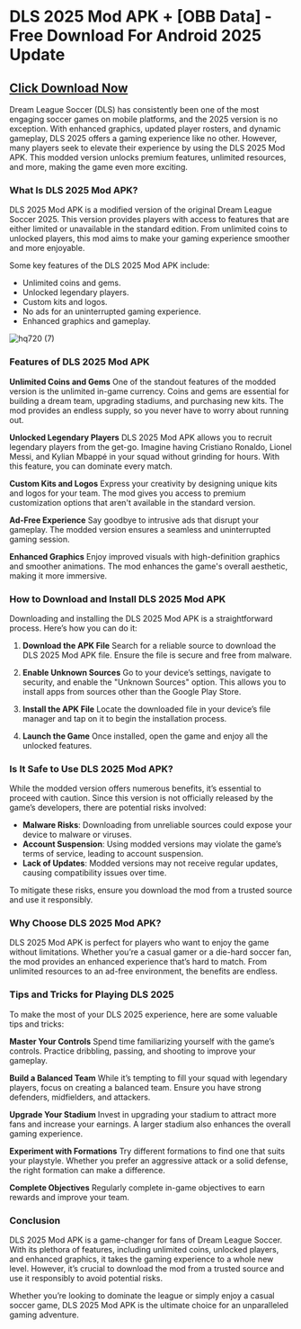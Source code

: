 # DLS 2025 Mod APK + [OBB Data] - Free Download For Android 2025 Update

## [Click Download Now](https://bom.so/ghIQg0)

Dream League Soccer (DLS) has consistently been one of the most engaging soccer games on mobile platforms, and the 2025 version is no exception. With enhanced graphics, updated player rosters, and dynamic gameplay, DLS 2025 offers a gaming experience like no other. However, many players seek to elevate their experience by using the DLS 2025 Mod APK. This modded version unlocks premium features, unlimited resources, and more, making the game even more exciting.

### What Is DLS 2025 Mod APK?

DLS 2025 Mod APK is a modified version of the original Dream League Soccer 2025. This version provides players with access to features that are either limited or unavailable in the standard edition. From unlimited coins to unlocked players, this mod aims to make your gaming experience smoother and more enjoyable.

Some key features of the DLS 2025 Mod APK include:

- Unlimited coins and gems.
- Unlocked legendary players.
- Custom kits and logos.
- No ads for an uninterrupted gaming experience.
- Enhanced graphics and gameplay.

![hq720 (7)](https://github.com/user-attachments/assets/0ed9bba3-2dc5-434a-a55b-2b425efff4e2)

### Features of DLS 2025 Mod APK

**Unlimited Coins and Gems**
One of the standout features of the modded version is the unlimited in-game currency. Coins and gems are essential for building a dream team, upgrading stadiums, and purchasing new kits. The mod provides an endless supply, so you never have to worry about running out.

**Unlocked Legendary Players**
DLS 2025 Mod APK allows you to recruit legendary players from the get-go. Imagine having Cristiano Ronaldo, Lionel Messi, and Kylian Mbappé in your squad without grinding for hours. With this feature, you can dominate every match.

**Custom Kits and Logos**
Express your creativity by designing unique kits and logos for your team. The mod gives you access to premium customization options that aren't available in the standard version.

**Ad-Free Experience**
Say goodbye to intrusive ads that disrupt your gameplay. The modded version ensures a seamless and uninterrupted gaming session.

**Enhanced Graphics**
Enjoy improved visuals with high-definition graphics and smoother animations. The mod enhances the game's overall aesthetic, making it more immersive.

### How to Download and Install DLS 2025 Mod APK

Downloading and installing the DLS 2025 Mod APK is a straightforward process. Here’s how you can do it:

1. **Download the APK File**
   Search for a reliable source to download the DLS 2025 Mod APK file. Ensure the file is secure and free from malware.

2. **Enable Unknown Sources**
   Go to your device’s settings, navigate to security, and enable the "Unknown Sources" option. This allows you to install apps from sources other than the Google Play Store.

3. **Install the APK File**
   Locate the downloaded file in your device’s file manager and tap on it to begin the installation process.

4. **Launch the Game**
   Once installed, open the game and enjoy all the unlocked features.

### Is It Safe to Use DLS 2025 Mod APK?

While the modded version offers numerous benefits, it’s essential to proceed with caution. Since this version is not officially released by the game’s developers, there are potential risks involved:

- **Malware Risks**: Downloading from unreliable sources could expose your device to malware or viruses.
- **Account Suspension**: Using modded versions may violate the game’s terms of service, leading to account suspension.
- **Lack of Updates**: Modded versions may not receive regular updates, causing compatibility issues over time.

To mitigate these risks, ensure you download the mod from a trusted source and use it responsibly.

### Why Choose DLS 2025 Mod APK?

DLS 2025 Mod APK is perfect for players who want to enjoy the game without limitations. Whether you’re a casual gamer or a die-hard soccer fan, the mod provides an enhanced experience that’s hard to match. From unlimited resources to an ad-free environment, the benefits are endless.

### Tips and Tricks for Playing DLS 2025

To make the most of your DLS 2025 experience, here are some valuable tips and tricks:

**Master Your Controls**
Spend time familiarizing yourself with the game’s controls. Practice dribbling, passing, and shooting to improve your gameplay.

**Build a Balanced Team**
While it’s tempting to fill your squad with legendary players, focus on creating a balanced team. Ensure you have strong defenders, midfielders, and attackers.

**Upgrade Your Stadium**
Invest in upgrading your stadium to attract more fans and increase your earnings. A larger stadium also enhances the overall gaming experience.

**Experiment with Formations**
Try different formations to find one that suits your playstyle. Whether you prefer an aggressive attack or a solid defense, the right formation can make a difference.

**Complete Objectives**
Regularly complete in-game objectives to earn rewards and improve your team.

### Conclusion

DLS 2025 Mod APK is a game-changer for fans of Dream League Soccer. With its plethora of features, including unlimited coins, unlocked players, and enhanced graphics, it takes the gaming experience to a whole new level. However, it’s crucial to download the mod from a trusted source and use it responsibly to avoid potential risks.

Whether you’re looking to dominate the league or simply enjoy a casual soccer game, DLS 2025 Mod APK is the ultimate choice for an unparalleled gaming adventure.


